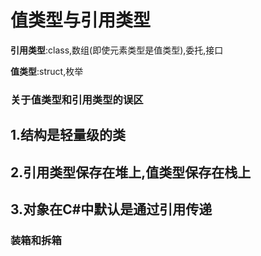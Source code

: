 # 值类型与引用类型

**引用类型**:class,数组(即使元素类型是值类型),委托,接口

**值类型**:struct,枚举

### 关于值类型和引用类型的误区

## 1.结构是轻量级的类

## 2.引用类型保存在堆上,值类型保存在栈上

## 3.对象在C#中默认是通过引用传递

### 装箱和拆箱

